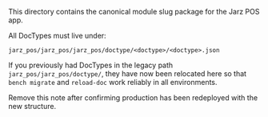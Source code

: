 This directory contains the canonical module slug package for the Jarz POS app.

All DocTypes must live under:

```
jarz_pos/jarz_pos/jarz_pos/doctype/<doctype>/<doctype>.json
```

If you previously had DocTypes in the legacy path `jarz_pos/jarz_pos/doctype/`,
they have now been relocated here so that `bench migrate` and `reload-doc`
work reliably in all environments.

Remove this note after confirming production has been redeployed with the
new structure.
